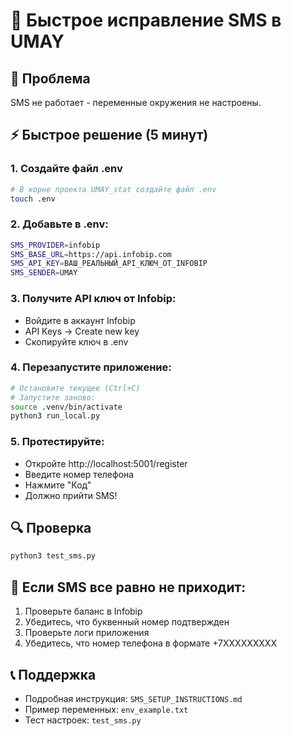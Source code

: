 # 🚀 Быстрое исправление SMS в UMAY

## 🚨 Проблема
SMS не работает - переменные окружения не настроены.

## ⚡ Быстрое решение (5 минут)

### 1. Создайте файл .env
```bash
# В корне проекта UMAY_stat создайте файл .env
touch .env
```

### 2. Добавьте в .env:
```bash
SMS_PROVIDER=infobip
SMS_BASE_URL=https://api.infobip.com
SMS_API_KEY=ВАШ_РЕАЛЬНЫЙ_API_КЛЮЧ_ОТ_INFOBIP
SMS_SENDER=UMAY
```

### 3. Получите API ключ от Infobip:
- Войдите в аккаунт Infobip
- API Keys → Create new key
- Скопируйте ключ в .env

### 4. Перезапустите приложение:
```bash
# Остановите текущее (Ctrl+C)
# Запустите заново:
source .venv/bin/activate
python3 run_local.py
```

### 5. Протестируйте:
- Откройте http://localhost:5001/register
- Введите номер телефона
- Нажмите "Код"
- Должно прийти SMS!

## 🔍 Проверка
```bash
python3 test_sms.py
```

## 📱 Если SMS все равно не приходит:
1. Проверьте баланс в Infobip
2. Убедитесь, что буквенный номер подтвержден
3. Проверьте логи приложения
4. Убедитесь, что номер телефона в формате +7XXXXXXXXX

## 📞 Поддержка
- Подробная инструкция: `SMS_SETUP_INSTRUCTIONS.md`
- Пример переменных: `env_example.txt`
- Тест настроек: `test_sms.py`
